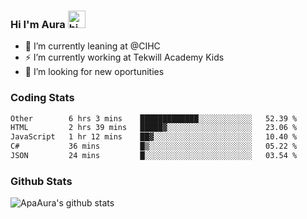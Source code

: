 ### Hi I'm Aura <img src="https://user-images.githubusercontent.com/1303154/88677602-1635ba80-d120-11ea-84d8-d263ba5fc3c0.gif" width="28px" alt="hi">

- 🔭 I’m currently leaning at @CIHC
- ⚡ I’m currently working at Tekwill Academy Kids
- 🤔 I’m looking for new oportunities


### Coding Stats

<!--START_SECTION:waka-->

```txt
Other        6 hrs 3 mins    █████████████░░░░░░░░░░░░   52.39 %
HTML         2 hrs 39 mins   █████▓░░░░░░░░░░░░░░░░░░░   23.06 %
JavaScript   1 hr 12 mins    ██▓░░░░░░░░░░░░░░░░░░░░░░   10.40 %
C#           36 mins         █▒░░░░░░░░░░░░░░░░░░░░░░░   05.22 %
JSON         24 mins         █░░░░░░░░░░░░░░░░░░░░░░░░   03.54 %
```

<!--END_SECTION:waka-->

### Github Stats

![ApaAura's github stats](https://github-readme-stats.vercel.app/api?username=ApaAura&count_private=true&theme=tokyonight&hide=contribs,prs)

